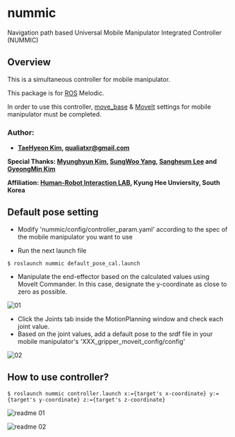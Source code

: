 # nummic
Navigation path based Universal Mobile Manipulator Integrated Controller (NUMMIC)

## Overview
This is a simultaneous controller for mobile manipulator.

This package is for [ROS](http://wiki.ros.org/ROS/Installation) Melodic.

In order to use this controller, [move_base](http://wiki.ros.org/move_base) & [MoveIt](https://moveit.ros.org/) settings for mobile manipulator must be completed.



### Author:
- **[TaeHyeon Kim](https://github.com/QualiaT), qualiatxr@gmail.com**

**Special Thanks: [Myunghyun Kim](https://github.com/kmh8667), [SungWoo Yang](https://github.com/Sungwwoo), [Sangheum Lee](https://github.com/Shumine) and [GyeongMin Kim](https://github.com/gmkim97)**

**Affiliation: [Human-Robot Interaction LAB](https://khu-hri.weebly.com), Kyung Hee Unviersity, South Korea**



## Default pose setting

- Modify 'nummic/config/controller_param.yaml' according to the spec of the mobile manipulator you want to use

- Run the next launch file
```
$ roslaunch nummic default_pose_cal.launch
```

- Manipulate the end-effector based on the calculated values using MoveIt Commander. In this case, designate the y-coordinate as close to zero as possible.

![01](https://user-images.githubusercontent.com/87522493/178007264-db5bf2b2-34ea-4ba5-bb83-b95b1f3632c4.png)


- Click the Joints tab inside the MotionPlanning window and check each joint value.
- Based on the joint values, add a default pose to the srdf file in your mobile manipulator's 'XXX_gripper_moveit_config/config'

![02](https://user-images.githubusercontent.com/87522493/178007282-617a458e-06d9-4590-b7a8-f80089dbb8dd.png)





## How to use controller?
```
$ roslaunch nummic controller.launch x:={target's x-coordinate} y:={target's y-coordinate} z:={target's z-coordinate}
```

![readme 01](https://user-images.githubusercontent.com/87522493/177284830-962307b5-243c-493a-a0f8-db9e1fe3e9bd.gif)
  
  
![readme 02](https://user-images.githubusercontent.com/87522493/177284848-cc7ceb9d-b3fa-4624-800f-2bf13dbbe4ee.gif)
